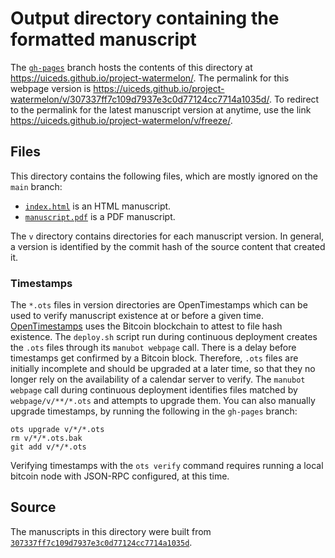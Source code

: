 # Output directory containing the formatted manuscript

The [`gh-pages`](https://github.com/uiceds/project-watermelon/tree/gh-pages) branch hosts the contents of this directory at <https://uiceds.github.io/project-watermelon/>.
The permalink for this webpage version is <https://uiceds.github.io/project-watermelon/v/307337ff7c109d7937e3c0d77124cc7714a1035d/>.
To redirect to the permalink for the latest manuscript version at anytime, use the link <https://uiceds.github.io/project-watermelon/v/freeze/>.

## Files

This directory contains the following files, which are mostly ignored on the `main` branch:

+ [`index.html`](index.html) is an HTML manuscript.
+ [`manuscript.pdf`](manuscript.pdf) is a PDF manuscript.

The `v` directory contains directories for each manuscript version.
In general, a version is identified by the commit hash of the source content that created it.

### Timestamps

The `*.ots` files in version directories are OpenTimestamps which can be used to verify manuscript existence at or before a given time.
[OpenTimestamps](https://opentimestamps.org/) uses the Bitcoin blockchain to attest to file hash existence.
The `deploy.sh` script run during continuous deployment creates the `.ots` files through its `manubot webpage` call.
There is a delay before timestamps get confirmed by a Bitcoin block.
Therefore, `.ots` files are initially incomplete and should be upgraded at a later time, so that they no longer rely on the availability of a calendar server to verify.
The `manubot webpage` call during continuous deployment identifies files matched by `webpage/v/**/*.ots` and attempts to upgrade them.
You can also manually upgrade timestamps, by running the following in the `gh-pages` branch:

```shell
ots upgrade v/*/*.ots
rm v/*/*.ots.bak
git add v/*/*.ots
```

Verifying timestamps with the `ots verify` command requires running a local bitcoin node with JSON-RPC configured, at this time.

## Source

The manuscripts in this directory were built from
[`307337ff7c109d7937e3c0d77124cc7714a1035d`](https://github.com/uiceds/project-watermelon/commit/307337ff7c109d7937e3c0d77124cc7714a1035d).
